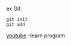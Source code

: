 ex Git:
```
git init
git add

```
[youtube](https://www.youtube.com/watch?v=evz1LqEomTE&list=PLXsBti0EwQ6yLQldACw0V5fIpgsyPg539&index=38)  -learn program

